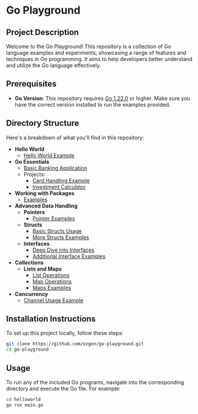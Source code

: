# Go Playground

## Project Description
Welcome to the Go Playground! This repository is a collection of Go language examples and experiments, showcasing a range of features and techniques in Go programming. It aims to help developers better understand and utilize the Go language effectively.

## Prerequisites
- **Go Version**: This repository requires [Go 1.22.0](https://golang.org/dl/) or higher. Make sure you have the correct version installed to run the examples provided.

## Directory Structure
Here's a breakdown of what you'll find in this repository:

- **Hello World**
  - [Hello World Example](/helloworld/main.go)
- **Go Essentials**
  - [Basic Banking Application](/bank/bank.go)
  - Projects:
    - [Card Handling Example](/cards)
    - [Investment Calculator](/investment-calculator/investment_calculator.go)
- **Working with Packages**
  - [Examples](/workingWithPackages)
- **Advanced Data Handling**
  - **Pointers**
    - [Pointer Examples](/pointers/pointers.go)
  - **Structs**
    - [Basic Structs Usage](/structs)
    - [More Structs Examples](/struct/main.go)
  - **Interfaces**
    - [Deep Dive into Interfaces](/interfaces-in-depth)
    - [Additional Interface Examples](/interfaces)
- **Collections**
  - **Lists and Maps**
    - [List Operations](/listsOfData/lists.go)
    - [Map Operations](/listsOfData/maps.go)
    - [Maps Examples](/map/main.go)
- **Concurrency**
  - [Channel Usage Example](/channels/main.go)

## Installation Instructions
To set up this project locally, follow these steps:

```bash
git clone https://github.com/ozgen/go-playground.git
cd go-playground
```

## Usage
To run any of the included Go programs, navigate into the corresponding directory and execute the Go file. For example:

```bash
cd helloworld
go run main.go
```
